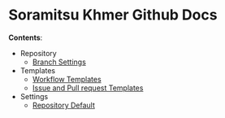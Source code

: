 # Soramitsu Khmer Github Docs

**Contents**:
- Repository
    - [Branch Settings](repo/branch_settings.md)
- Templates
    - [Workflow Templates](templates/workflow_templates.md)
    - [Issue and Pull request Templates](templates/issue_pr_templates.md)
- Settings
    - [Repository Default](settings/repository_default.md)
